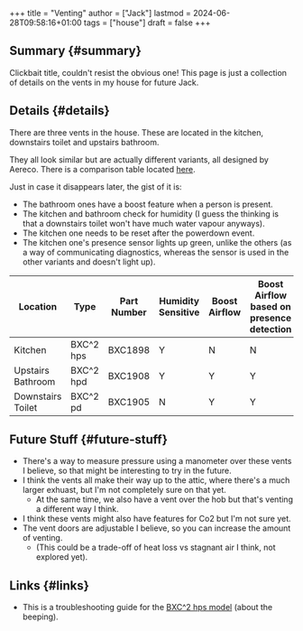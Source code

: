 +++
title = "Venting"
author = ["Jack"]
lastmod = 2024-06-28T09:58:16+01:00
tags = ["house"]
draft = false
+++

## Summary {#summary}

Clickbait title, couldn't resist the obvious one! This page is just a collection of details on the vents in my house for future Jack.


## Details {#details}

There are three vents in the house. These are located in the kitchen, downstairs toilet and upstairs bathroom.

They all look similar but are actually different variants, all designed by Aereco.
There is a comparison table located [here](https://www.aereco.ie/products/exhaust-units-ie/bxc-2/#characteristics).

Just in case it disappears later, the gist of it is:

-   The bathroom ones have a boost feature when a person is present.
-   The kitchen and bathroom check for humidity (I guess the thinking is that a downstairs toilet won't have much water vapour anyways).
-   The kitchen one needs to be reset after the powerdown event.
-   The kitchen one's presence sensor lights up green, unlike the others (as a way of communicating diagnostics, whereas the sensor is used in the other variants and doesn't light up).

| Location          | Type      | Part Number | Humidity Sensitive | Boost Airflow | Boost Airflow based on presence detection |
|-------------------|-----------|-------------|--------------------|---------------|-------------------------------------------|
| Kitchen           | BXC^2 hps | BXC1898     | Y                  | N             | N                                         |
| Upstairs Bathroom | BXC^2 hpd | BXC1908     | Y                  | Y             | Y                                         |
| Downstairs Toilet | BXC^2 pd  | BXC1905     | N                  | Y             | Y                                         |


## Future Stuff {#future-stuff}

-   There's a way to measure pressure using a manometer over these vents I believe, so that might be interesting to try in the future.
-   I think the vents all make their way up to the attic, where there's a much larger exhuast, but I'm not completely sure on that yet.
    -   At the same time, we also have a vent over the hob but that's venting a different way I think.
-   I think these vents might also have features for Co2 but I'm not sure yet.
-   The vent doors are adjustable I believe, so you can increase the amount of venting.
    -   (This could be a trade-off of heat loss vs stagnant air I think, not explored yet).


## Links {#links}

-   This is a troubleshooting guide for the [BXC^2 hps model](/bxchps-beeping-troubleshooting-noise.pdf) (about the beeping).
